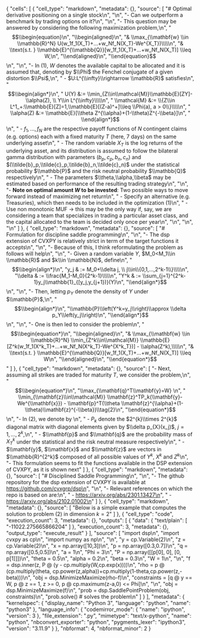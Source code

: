 {
 "cells": [
  {
   "cell_type": "markdown",
   "metadata": {},
   "source": [
    "# Optimal derivative positioning on a single stock\n",
    "\n",
    "- Can we outperform a benchmark by trading options on it?\n",
    "\n",
    "- This question may be answered by considering the following maximization problem,\n",
    "$$\\begin{equation}\n",
    "\\begin{aligned}\n",
    "& \\max_{\\mathbf{w} \\in \\mathbb{R}^N} U(w_1f_1(X_T)+...+w_Nf_N(X_T)-We^{X_T})\\\\\n",
    "& \\text{s.t. } \\mathbb{E}^{\\mathbb{Q}}[w_1f_1(X_T)+...+w_Nf_N(X_T)] \\leq W,\n",
    "\\end{aligned}\n",
    "\\end{equation}$$ \n",
    "\n",
    "- In (1), $W$ denotes the available capital to be allocated and it is assumed that, denoting by $\\Phi$ the Fenchel conjugate of a given distortion $\\Psi$,\n",
    "    - $U:L^{\\infty}\\rightarrow \\mathbb{R}$ satisfies\n",
    "    $$\\begin{align*}\n",
    "    U(Y) &:= \\min_{Z\\in\\mathcal{M}}\\mathbb{E}[ZY]-\\alpha(Z), \\ Y\\in L^{\\infty}\\\\\n",
    "    \\mathcal{M} &:= \\{Z\\in L^1_+:\\mathbb{E}[Z]=1,\\mathbb{E}[(Z-a)^+]\\leq \\Phi(a), a > 0\\}\\\\\n",
    "    \\alpha(Z) &:= \\mathbb{E}[\\theta Z^{\\alpha}+(1-\\theta)Z^{-\\beta}]\n",
    "    \\end{align*}$$\n",
    "    - $f_1,...,f_N$ are the respective payoff functions of $N$ contingent claims (e.g. options) each with a fixed maturity $T$ (here, 7 days) on the same underlying asset\n",
    "    - The random variable $X_T$ is the log returns of the underlying asset, and its distribution is assumed to follow the bilateral gamma distribution with parameters $(b_p,c_p,b_n,c_n)$ and $(\\tilde{b}_p,\\tilde{c}_p,\\tilde{b}_n,\\tilde{c}_n)$ under the statistical probability $\\mathbb{P}$ and the risk neutral probability $\\mathbb{Q}$ respectively\n",
    "    - The parameters $\\theta,\\alpha,\\beta$ may be estimated based on performance of the resulting trading strategy\n",
    "\n",
    "- **Note on optimal amount $W$ to be invested**: Two possible ways to move forward instead of maximizing net return\n",
    "    - Specify an alternative (e.g. Treasuries), which then needs to be included in the optimization (1)\n",
    "    - Use non monotonic MUF -> this may be the only way if, say, we are considering a team that specializes in trading a particular asset class, and the capital allocated to the team is decided only once per year\n",
    "\n",
    "\n",
    "\n"
   ]
  },
  {
   "cell_type": "markdown",
   "metadata": {},
   "source": [
    "# Formulation for discipline saddle programming\n",
    "\n",
    "- The dsp extension of CVXPY is relatively strict in term of the target functions it accepts\n",
    "\n",
    "- Because of this, I think reformulating the problem as follows will help\n",
    "\n",
    "- Given a random variable $Y$, $M_0<M_1\\in \\mathbb{R}$ and $k\\in \\mathbb{N}$, define\n",
    "$$\\begin{align*}\n",
    "y_j & := M_0+\\delta j, \\ j\\in\\{0,1,...,2^k-1\\}\\\\\n",
    "\\delta & := \\frac{M_1-M_0}{2^k-1}\\\\\n",
    "Y^k & := \\sum_{j=1}^{2^k-1}y_j\\mathbb{1}_{[y_j,y_{j+1})}(Y)\n",
    "\\end{align*}$$\n",
    "\n",
    "- Then, letting $p_Y$ denote the density of $Y$ under $\\mathbb{P}$,\n",
    "$$\\begin{align*}\n",
    "\\mathbb{P}\\left(Y^k=y_j\\right)\\approx \\delta p_Y\\left(y_j\\right)\n",
    "\\end{align*}$$\n",
    "\n",
    "- One is then led to consider the problem\n",
    "$$\\begin{equation*}\n",
    "\\begin{aligned}\n",
    "& \\max_{\\mathbf{w} \\in \\mathbb{R}^N} \\min_{Z^k\\in\\mathcal{M}} \\mathbb{E}[Z^k(w_1f_1(X^k_T)+...+w_Nf_N(X^k_T)-We^{X^k_T})] - \\alpha(Z^k),\\\\\n",
    "& \\text{s.t. } \\mathbb{E}^{\\mathbb{Q}}[w_1f_1(X_T)+...+w_Nf_N(X_T)] \\leq W\n",
    "\\end{aligned}\n",
    "\\end{equation*}$$ "
   ]
  },
  {
   "cell_type": "markdown",
   "metadata": {},
   "source": [
    "- Next, assuming all strikes are traded for maturity $T$, we consider the problem,\n",
    "$$\\begin{equation*}\n",
    "\\max_{\\mathbf{q}^T\\mathbf{y}=W} \n",
    "    \\min_{\\mathbf{z}\\in\\mathcal{M}} \\mathbf{z}^TP_k(\\mathbf{y}-We^{\\mathbf{x}}) - \\mathbf{p}^T(\\theta \\mathbf{z}^{\\alpha}+(1-\\theta)\\mathbf{z}^{-\\beta})\\tag{2}\n",
    "\\end{equation*}$$ \n",
    "- In (2), we denote by \n",
    "    - $P_k$ denote the $2^{k}\\times 2^{k}$ diagonal matrix with diagonal elements given by $\\delta p_{X}(x_j)$, $j=1,...,2^k$,\n",
    "    - $\\mathbf{p}$ and $\\mathbf{q}$ are the probability mass of $X^k_T$ under the statistical and the risk neutral measure respectively\n",
    "    - $\\mathbf{y}$, $\\mathbf{x}$ and $\\mathbf{z}$ are vectors in $\\mathbb{R}^{2^k}$ composed of all possible values of $Y^k$, $X^k$ and $Z^k$\n",
    "- This formulation seems to fit the functions available in the DSP extension of CVXPY, as it is shown next"
   ]
  },
  {
   "cell_type": "markdown",
   "metadata": {},
   "source": [
    "# Disciplined Saddle Programming\n",
    "\n",
    "- The github repository for the dsp extension of CVXPY is available at https://github.com/cvxgrp/dsp\n",
    "\n",
    "- Relevant references on which the repo is based on are:\n",
    "    - https://arxiv.org/abs/2301.13427\n",
    "    - https://arxiv.org/abs/2102.01002\n"
   ]
  },
  {
   "cell_type": "markdown",
   "metadata": {},
   "source": [
    "Below is a simple example that computes the solution to problem (2) in dimension $k = 2$"
   ]
  },
  {
   "cell_type": "code",
   "execution_count": 3,
   "metadata": {},
   "outputs": [
    {
     "data": {
      "text/plain": [
       "-11022.275665866204"
      ]
     },
     "execution_count": 3,
     "metadata": {},
     "output_type": "execute_result"
    }
   ],
   "source": [
    "import dsp\n",
    "import cvxpy as cp\n",
    "import numpy as np\n",
    "\n",
    "y = cp.Variable(2)\n",
    "z = cp.Variable(2)\n",
    "x = np.array([10,3])\n",
    "p = np.array([0.3,0.7])\n",
    "q = np.array([0.5,0.5])\n",
    "a = 1\n",
    "Phi = 3\n",
    "P = np.array([[p[0], 0], [0, p[1]]])\n",
    "theta = 0.5\n",
    "alpha = 0.2\n",
    "beta = 0.3\n",
    "W = 1\n",
    "\n",
    "f = dsp.inner(z, P @ (y - cp.multiply(W,cp.exp(x))))\n",
    "rho = p @ (cp.multiply(theta, cp.power(z,alpha))+cp.multiply(1-theta,cp.power(z,-beta)))\n",
    "obj = dsp.MinimizeMaximize(rho-f)\n",
    "constraints = [q @ y == W, p @ z == 1, z >= 0, p @ cp.maximum(z-a,0) <= Phi]\n",
    "\n",
    "obj = dsp.MinimizeMaximize(f)\n",
    "prob = dsp.SaddlePointProblem(obj, constraints)\n",
    "prob.solve()  # solves the problem\n"
   ]
  }
 ],
 "metadata": {
  "kernelspec": {
   "display_name": "Python 3",
   "language": "python",
   "name": "python3"
  },
  "language_info": {
   "codemirror_mode": {
    "name": "ipython",
    "version": 3
   },
   "file_extension": ".py",
   "mimetype": "text/x-python",
   "name": "python",
   "nbconvert_exporter": "python",
   "pygments_lexer": "ipython3",
   "version": "3.11.9"
  }
 },
 "nbformat": 4,
 "nbformat_minor": 2
}
